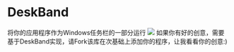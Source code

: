 # DeskBand
将你的应用程序作为Windows任务栏的一部分运行
![](https://i.loli.net/2021/04/26/BqTtgeuXQpEO54J.png)
如果你有好的创意，需要基于DeskBand实现，请Fork该库在次基础上添加你的程序，让我看看你的创意:)
